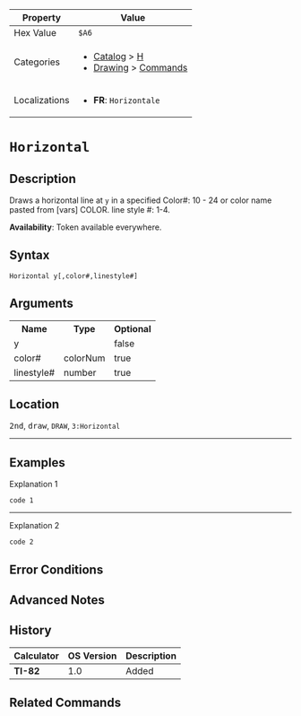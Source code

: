 | Property      | Value |
|---------------|-------|
| Hex Value     | `$A6`|
| Categories    | <ul><li>[Catalog](<../categories/Catalog.md>) > [H](<../categories/Catalog.md#H>)</li><li>[Drawing](<../categories/Drawing.md>) > [Commands](<../categories/Drawing.md#Commands>)</li></ul> |
| Localizations | <ul><li><b>FR</b>: `Horizontale `</li></ul> |

# `Horizontal `

## Description
Draws a horizontal line at `y` in a specified
Color#: 10 - 24 or color name pasted from [vars] COLOR.
line style #: 1-4.


<b>Availability</b>: Token available everywhere.

## Syntax
`Horizontal y[,color#,linestyle#]`

## Arguments
<table>
<tr><th>Name</th><th>Type</th><th>Optional</th></tr>

<tr><td>y</td><td></td><td>false</td></tr>

<tr><td>color#</td><td>colorNum</td><td>true</td></tr>

<tr><td>linestyle#</td><td>number</td><td>true</td></tr>

</table>

## Location
<kbd>2nd</kbd>, <kbd>draw</kbd>, `DRAW`, `3:Horizontal`
<hr>

## Examples

Explanation 1
```ti-basic
code 1
```
---
Explanation 2
```ti-basic
code 2
```

## Error Conditions


## Advanced Notes


## History
| Calculator | OS Version | Description |
|------------|------------|-------------|
| <b>TI-82</b> | 1.0 | Added

## Related Commands

    
